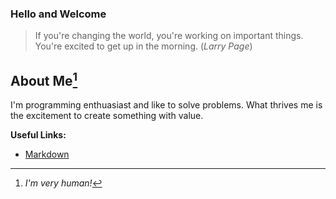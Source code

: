 ### Hello and Welcome
>If you're changing the world, you're working on important things.
You're excited to get up in the morning. (_Larry Page_)

## About Me[^1]
I'm programming enthuasiast and like to solve problems.
What thrives me is the excitement to create something with value.


**Useful Links:**
- [Markdown](https://docs.github.com/en/github/writing-on-github/getting-started-with-writing-and-formatting-on-github/basic-writing-and-formatting-syntax)

[^1]: _I'm very human!_

